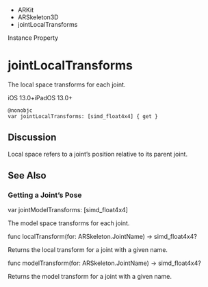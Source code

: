 

- ARKit
- ARSkeleton3D
-  jointLocalTransforms 

Instance Property

# jointLocalTransforms

The local space transforms for each joint.

iOS 13.0+iPadOS 13.0+

``` source
@nonobjc
var jointLocalTransforms: [simd_float4x4] { get }
```

## Discussion

Local space refers to a joint’s position relative to its parent joint.

## See Also

### Getting a Joint’s Pose

var jointModelTransforms: [simd_float4x4]

The model space transforms for each joint.

func localTransform(for: ARSkeleton.JointName) -> simd_float4x4?

Returns the local transform for a joint with a given name.

func modelTransform(for: ARSkeleton.JointName) -> simd_float4x4?

Returns the model transform for a joint with a given name.

